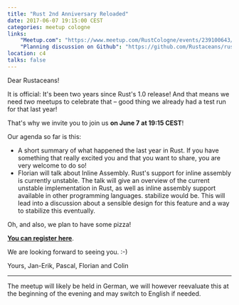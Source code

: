 ```yaml
---
title: "Rust 2nd Anniversary Reloaded"
date: 2017-06-07 19:15:00 CEST
categories: meetup cologne
links:
    "Meetup.com": "https://www.meetup.com/RustCologne/events/239100643/"
    "Planning discussion on Github": "https://github.com/Rustaceans/rust-cologne/issues/31"
location: c4
talks: false
---
```


Dear Rustaceans!

It is official: It's been two years since Rust's 1.0 release! And that means we
need *two* meetups to celebrate that – good thing we already had a test run for
that last year!

That's why we invite you to join us **on June 7 at 19:15 CEST**!

Our agenda so far is this:

* A short summary of what happened the last year in Rust. If you have something
that really excited you and that you want to share, you are very welcome to do so!
* Florian will talk about Inline Assembly. Rust's support for inline assembly is currently
unstable. The talk will give an overview of the current unstable implementation in Rust,
as well as inline assembly support available in other programming languages.
stabilize would be. This will lead into a discussion about a sensible design for this feature and a way to stabilize this eventually.

Oh, and also, we plan to have some pizza!

**[You can register here](https://www.meetup.com/RustCologne/events/239100643/)**.

We are looking forward to seeing you. :-)

Yours, Jan-Erik, Pascal, Florian and Colin

- - -

The meetup will likely be held in German, we will however reevaluate this at the beginning of the evening and may switch to English if needed.
